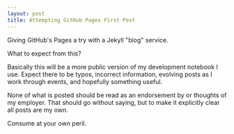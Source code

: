 ```yaml
---
layout: post
title: Attempting GitHub Pages First Post
---
```


Giving GitHub's Pages a try with a Jekyll "blog" service.

What to expect from this?

Basically this will be a more public version of my development notebook I use.
Expect there to be typos, incorrect information, evolving posts as I work
through events, and hopefully something useful.

None of what is posted should be read as an endorsement by or thoughts of my
employer.  That should go without saying, but to make it explicitly clear all
posts are my own.

Consume at your own peril.
